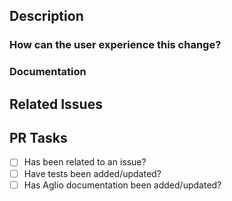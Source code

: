 <!--
  Have any questions? Check out the contributing docs at https://github.com/PauloGoncalvesBH/ServeRest/blob/trunk/.github/CONTRIBUTING.md :)
-->

## Description

<!-- Write a brief explanation to everyone who's going to read this pull request. -->

### How can the user experience this change?

<!--
  Describe here how to reproduce the changes made. A way to do this is by writing a step by step guide.

  e.g.
  # Create a new user;
  # Get the bearer token authenticating the previously created user;
  ...
-->

### Documentation

<!--
  Where is this API documented? Check out our documentation at https://serverest.dev/

  - If docs exist:
    - Update any references, if relevant.
  - If no docs exist:
    - Create documentation using the existing one as a reference. A guide on how to create the documentation can be found on https://github.com/PauloGoncalvesBH/ServeRest/blob/trunk/.github/CONTRIBUTING.md#documenta%C3%A7%C3%A3o-api-doc
-->

## Related Issues

<!--
  Link to the issue that is fixed by this PR (if there is one)
  e.g. Fixes #1234

  Link to an issue that is partially addressed by this PR (if there are any)
  e.g. Addresses #1234

  Link to related issues (if there are any)
  e.g. Related to #1234
-->

## PR Tasks

- [ ] Has been related to an issue?
- [ ] Have tests been added/updated?
- [ ] Has Aglio documentation been added/updated?
